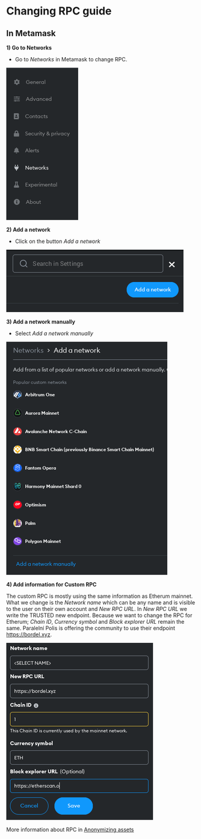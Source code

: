 # Changing RPC guide

## In Metamask

**1) Go to Networks**

- Go to *Networks* in Metamask to change RPC.

![](./pics/networks.png)

**2) Add a network**

- Click on the button *Add a network*

![](./pics/add_a_network.png)

**3) Add a network manually**

- Select *Add a network manually*

![](./pics/add_network_manually.png)

**4) Add information for Custom RPC**

The custom RPC is mostly using the same information as Etherum mainnet. What we change is the *Network name* which can be any name and is visible to the user on their own account 
and *New RPC URL*. In *New RPC URL* we write the TRUSTED new endpoint. Because we want to change the RPC for Etherum; *Chain ID*, *Currency symbol* and *Block explorer URL* remain 
the same. Paralelní Polis is offering the community to use their endpoint https://bordel.xyz.

![](./pics/custom_rpc_information.png)


More information about RPC in [Anonymizing assets](./anonymizing_assets.md)
